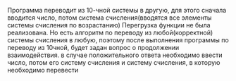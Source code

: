 Программа переводит из 10-чной системы в другую, для этого сначала вводится число, 
потом система счисления(вводятся все элементы системы счисления по возрастанию)
Перегрузка функции не была реализована.
Но есть алгоритм по переводу из любой(корректной) системы счисления в любую,
поэтому после выполнения программы по переводу из 10чной, будет задан вопрос о продолжении взаимодействия.
в случае положительного ответа необходимо
ввести число, потом его систему счисления и систему счисления, в которую необходимо перевести